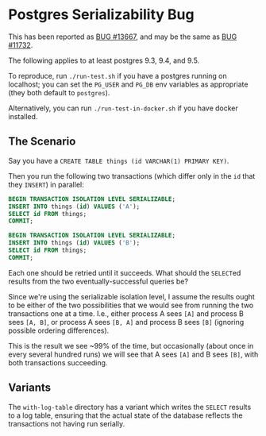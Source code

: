 # Postgres Serializability Bug

This has been reported as [BUG #13667](http://www.postgresql.org/message-id/flat/20151008100036.8427.63845@wrigleys.postgresql.org#20151008100036.8427.63845@wrigleys.postgresql.org), and may be the same as [BUG #11732](http://www.postgresql.org/message-id/2081625385.1952368.1420067509048.JavaMail.yahoo@jws100150.mail.ne1.yahoo.com).

The following applies to at least postgres 9.3, 9.4, and 9.5.

To reproduce, run `./run-test.sh` if you have a postgres running on
localhost; you can set the `PG_USER` and `PG_DB` env variables as
appropriate (they both default to `postgres`).

Alternatively, you can run `./run-test-in-docker.sh` if you have
docker installed.

## The Scenario

Say you have a `CREATE TABLE things (id VARCHAR(1) PRIMARY KEY)`.

Then you run the following two transactions (which differ only in the
`id` that they `INSERT`) in parallel:

``` sql
BEGIN TRANSACTION ISOLATION LEVEL SERIALIZABLE;
INSERT INTO things (id) VALUES ('A');
SELECT id FROM things;
COMMIT;
```

``` sql
BEGIN TRANSACTION ISOLATION LEVEL SERIALIZABLE;
INSERT INTO things (id) VALUES ('B');
SELECT id FROM things;
COMMIT;
```

Each one should be retried until it succeeds. What should the
`SELECT`ed results from the two eventually-successful queries be?

Since we're using the serializable isolation level, I assume the
results ought to be either of the two possibilities that we would see
from running the two transactions one at a time. I.e., either process
A sees `[A]` and process B sees `[A, B]`, or process A sees `[B, A]` and
process B sees `[B]` (ignoring possible ordering differences).

This is the result we see ~99% of the time, but occasionally (about
once in every several hundred runs) we will see that A sees `[A]` and
B sees `[B]`, with both transactions succeeding.

## Variants

The `with-log-table` directory has a variant which writes the `SELECT`
results to a log table, ensuring that the actual state of the database
reflects the transactions not having run serially.
